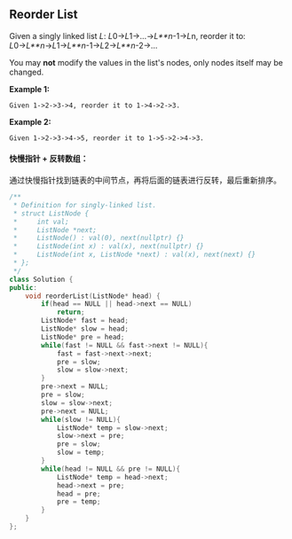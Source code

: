 ## Reorder List

Given a singly linked list *L*: *L*0→*L*1→…→*L**n*-1→*L*n,
reorder it to: *L*0→*L**n*→*L*1→*L**n*-1→*L*2→*L**n*-2→…

You may **not** modify the values in the list's nodes, only nodes itself may be changed.

**Example 1:**

```
Given 1->2->3->4, reorder it to 1->4->2->3.
```

**Example 2:**

```
Given 1->2->3->4->5, reorder it to 1->5->2->4->3.
```

#### 快慢指针 + 反转数组：

​		通过快慢指针找到链表的中间节点，再将后面的链表进行反转，最后重新排序。

```c++
/**
 * Definition for singly-linked list.
 * struct ListNode {
 *     int val;
 *     ListNode *next;
 *     ListNode() : val(0), next(nullptr) {}
 *     ListNode(int x) : val(x), next(nullptr) {}
 *     ListNode(int x, ListNode *next) : val(x), next(next) {}
 * };
 */
class Solution {
public:
    void reorderList(ListNode* head) {
        if(head == NULL || head->next == NULL)
            return;
        ListNode* fast = head;
        ListNode* slow = head;
        ListNode* pre = head;
        while(fast != NULL && fast->next != NULL){
            fast = fast->next->next;
            pre = slow;
            slow = slow->next;
        }
        pre->next = NULL;
        pre = slow;
        slow = slow->next;
        pre->next = NULL;
        while(slow != NULL){
            ListNode* temp = slow->next;
            slow->next = pre;
            pre = slow;
            slow = temp;
        }
        while(head != NULL && pre != NULL){
            ListNode* temp = head->next;
            head->next = pre;
            head = pre;
            pre = temp;
        }
    }
};
```

